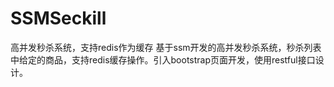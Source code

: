 # SSMSeckill
高并发秒杀系统，支持redis作为缓存
基于ssm开发的高并发秒杀系统，秒杀列表中给定的商品，支持redis缓存操作。引入bootstrap页面开发，使用restful接口设计。
